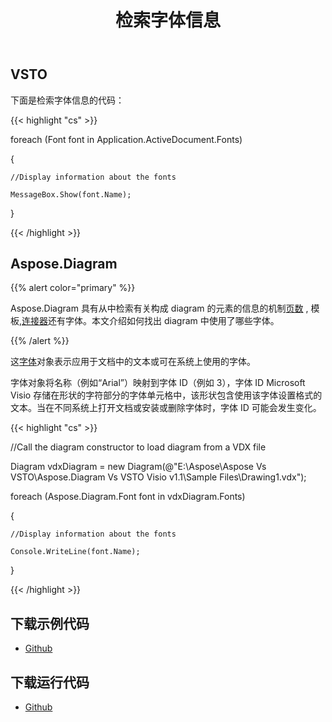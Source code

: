 ﻿---
title: 检索字体信息
type: docs
weight: 80
url: /zh/net/retrieving-font-information/
---
## **VSTO**
下面是检索字体信息的代码：

{{< highlight "cs" >}}

  foreach (Font font in Application.ActiveDocument.Fonts)

 {

    //Display information about the fonts

    MessageBox.Show(font.Name);

 }

{{< /highlight >}}
## **Aspose.Diagram**
{{% alert color="primary" %}} 

Aspose.Diagram 具有从中检索有关构成 diagram 的元素的信息的机制[页数](https://reference.aspose.com/diagram/net/aspose.diagram/pagecollection) , 模板,[连接器](/diagram/zh/net/retrieving-connector-information/)还有字体。本文介绍如何找出 diagram 中使用了哪些字体。

{{% /alert %}} 

这[字体](https://reference.aspose.com/diagram/net/aspose.diagram/font)对象表示应用于文档中的文本或可在系统上使用的字体。

字体对象将名称（例如“Arial”）映射到字体 ID（例如 3），字体 ID Microsoft Visio 存储在形状的字符部分的字体单元格中，该形状包含使用该字体设置格式的文本。当在不同系统上打开文档或安装或删除字体时，字体 ID 可能会发生变化。

{{< highlight "cs" >}}

  //Call the diagram constructor to load diagram from a VDX file

 Diagram vdxDiagram = new Diagram(@"E:\Aspose\Aspose Vs VSTO\Aspose.Diagram Vs VSTO Visio v1.1\Sample Files\Drawing1.vdx");

 foreach (Aspose.Diagram.Font font in vdxDiagram.Fonts)

 {

    //Display information about the fonts

    Console.WriteLine(font.Name);

 }

{{< /highlight >}}
## **下载示例代码**
- [Github](https://github.com/aspose-diagram/Aspose.Diagram-for-.NET/releases/tag/AsposeDiagramVsVSTOv1.1)
## **下载运行代码**
- [Github](https://github.com/aspose-diagram/Aspose.Diagram-for-.NET/tree/master/Plugins/Aspose.Diagram%20Vs%20VSTO%20Visio/Code%20Comparison%20of%20Common%20Features/Retrieving%20Font%20Information)
